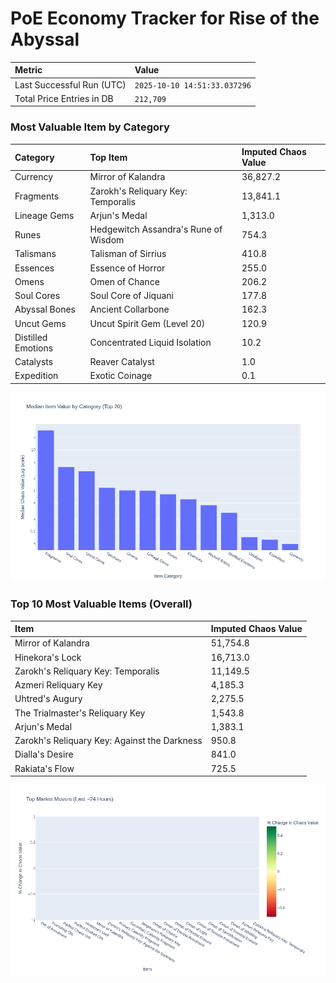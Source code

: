# PoE Economy Tracker for Rise of the Abyssal

<!-- START_MAINTENANCE -->
| Metric | Value |
|:---|:---|
| Last Successful Run (UTC) | `2025-10-10 14:51:33.037296` |
| Total Price Entries in DB | `212,709` |

<!-- END_MAINTENANCE -->

<!-- START_DATAFRAME_DEBUG -->
<!-- END_DATAFRAME_DEBUG -->

<!-- START_CATEGORY_ANALYSIS -->
### Most Valuable Item by Category
| Category | Top Item | Imputed Chaos Value |
| :--- | :--- | :--- |
| Currency | Mirror of Kalandra | 36,827.2 |
| Fragments | Zarokh's Reliquary Key: Temporalis | 13,841.1 |
| Lineage Gems | Arjun's Medal | 1,313.0 |
| Runes | Hedgewitch Assandra's Rune of Wisdom | 754.3 |
| Talismans | Talisman of Sirrius | 410.8 |
| Essences | Essence of Horror | 255.0 |
| Omens | Omen of Chance | 206.2 |
| Soul Cores | Soul Core of Jiquani | 177.8 |
| Abyssal Bones | Ancient Collarbone | 162.3 |
| Uncut Gems | Uncut Spirit Gem (Level 20) | 120.9 |
| Distilled Emotions | Concentrated Liquid Isolation | 10.2 |
| Catalysts | Reaver Catalyst | 1.0 |
| Expedition | Exotic Coinage | 0.1 |


![Category Analysis Chart](charts/category_analysis.png)
<!-- END_ANALYSIS -->

<!-- START_ANALYSIS -->
### Top 10 Most Valuable Items (Overall)
| Item | Imputed Chaos Value |
| :--- | :--- |
| Mirror of Kalandra | 51,754.8 |
| Hinekora's Lock | 16,713.0 |
| Zarokh's Reliquary Key: Temporalis | 11,149.5 |
| Azmeri Reliquary Key | 4,185.3 |
| Uhtred's Augury | 2,275.5 |
| The Trialmaster's Reliquary Key | 1,543.8 |
| Arjun's Medal | 1,383.1 |
| Zarokh's Reliquary Key: Against the Darkness | 950.8 |
| Dialla's Desire | 841.0 |
| Rakiata's Flow | 725.5 |


![Market Movers Chart](charts/market_movers.png)
<!-- END_ANALYSIS -->
